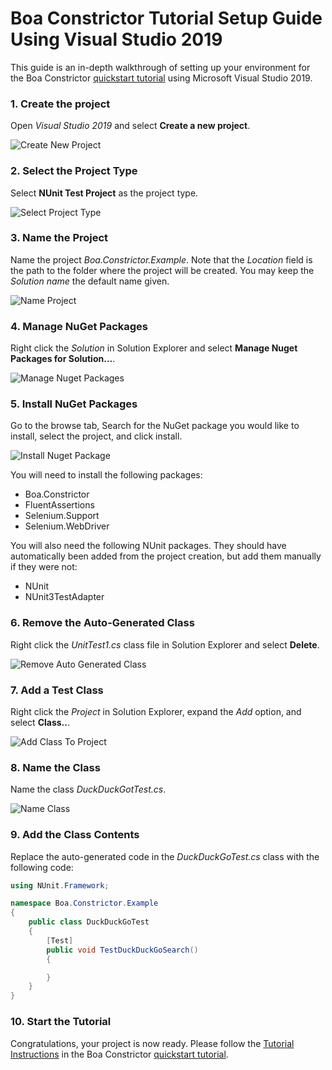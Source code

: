 # Boa Constrictor Tutorial Setup Guide Using Visual Studio 2019

This guide is an in-depth walkthrough of setting up your environment for the Boa Constrictor [quickstart tutorial](TUTORIAL.md) using Microsoft Visual Studio 2019.

### 1. Create the project
Open *Visual Studio 2019* and select **Create a new project**.

![Create New Project](Images/CreateNewProject.png?raw=true)

### 2. Select the Project Type
Select **NUnit Test Project** as the project type.

![Select Project Type](Images/SelectProjectType.png?raw=true)

### 3. Name the Project
Name the project *Boa.Constrictor.Example*.
Note that the *Location* field is the path to the folder where the project will be created.
You may keep the *Solution name* the default name given.

![Name Project](Images/NameProject.png?raw=true)

### 4. Manage NuGet Packages
Right click the *Solution* in Solution Explorer and select **Manage Nuget Packages for Solution...**.

![Manage Nuget Packages](Images/ManageNugetPackages.png?raw=true)

### 5. Install NuGet Packages
Go to the browse tab, Search for the NuGet package you would like to install, select the project, and click install.

![Install Nuget Package](Images/InstallNugetPackage.png?raw=true)

You will need to install the following packages:
- Boa.Constrictor
- FluentAssertions
- Selenium.Support
- Selenium.WebDriver

You will also need the following NUnit packages. 
They should have automatically been added from the project creation, but add them manually if they were not:
- NUnit
- NUnit3TestAdapter

### 6. Remove the Auto-Generated Class
Right click the *UnitTest1.cs* class file in Solution Explorer and select **Delete**.

![Remove Auto Generated Class](Images/RemoveAutoGeneratedClass.png?raw=true)

### 7. Add a Test Class
Right click the *Project* in Solution Explorer, expand the *Add* option, and select **Class..**.

![Add Class To Project](Images/AddClassToProject.png?raw=true)

### 8. Name the Class
Name the class *DuckDuckGotTest.cs*.

![Name Class](Images/NameClass.png?raw=true)

### 9. Add the Class Contents
Replace the auto-generated code in the *DuckDuckGoTest.cs* class with the following code:
```csharp
using NUnit.Framework;

namespace Boa.Constrictor.Example
{
    public class DuckDuckGoTest
    {
        [Test]
        public void TestDuckDuckGoSearch()
        {

        }
    }
}
```

### 10. Start the Tutorial
Congratulations, your project is now ready. 
Please follow the [Tutorial Instructions](TUTORIAL.md#tutorial-instructions) in the Boa Constrictor [quickstart tutorial](TUTORIAL.md).